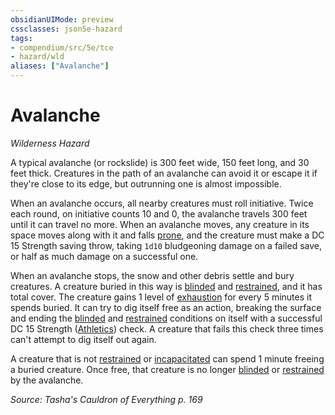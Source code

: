 ```yaml
---
obsidianUIMode: preview
cssclasses: json5e-hazard
tags:
- compendium/src/5e/tce
- hazard/wld
aliases: ["Avalanche"]
---
```

# Avalanche
*Wilderness Hazard*  

A typical avalanche (or rockslide) is 300 feet wide, 150 feet long, and 30 feet thick. Creatures in the path of an avalanche can avoid it or escape it if they're close to its edge, but outrunning one is almost impossible.

When an avalanche occurs, all nearby creatures must roll initiative. Twice each round, on initiative counts 10 and 0, the avalanche travels 300 feet until it can travel no more. When an avalanche moves, any creature in its space moves along with it and falls [prone](2-Mechanics/CLI/rules/conditions.md#prone), and the creature must make a DC 15 Strength saving throw, taking `1d10` bludgeoning damage on a failed save, or half as much damage on a successful one.

When an avalanche stops, the snow and other debris settle and bury creatures. A creature buried in this way is [blinded](2-Mechanics/CLI/rules/conditions.md#blinded) and [restrained](2-Mechanics/CLI/rules/conditions.md#restrained), and it has total cover. The creature gains 1 level of [exhaustion](2-Mechanics/CLI/rules/conditions.md#exhaustion) for every 5 minutes it spends buried. It can try to dig itself free as an action, breaking the surface and ending the [blinded](2-Mechanics/CLI/rules/conditions.md#blinded) and [restrained](2-Mechanics/CLI/rules/conditions.md#restrained) conditions on itself with a successful DC 15 Strength ([Athletics](2-Mechanics/CLI/rules/skills.md#Athletics)) check. A creature that fails this check three times can't attempt to dig itself out again.

A creature that is not [restrained](2-Mechanics/CLI/rules/conditions.md#restrained) or [incapacitated](2-Mechanics/CLI/rules/conditions.md#incapacitated) can spend 1 minute freeing a buried creature. Once free, that creature is no longer [blinded](2-Mechanics/CLI/rules/conditions.md#blinded) or [restrained](2-Mechanics/CLI/rules/conditions.md#restrained) by the avalanche.

*Source: Tasha's Cauldron of Everything p. 169*
